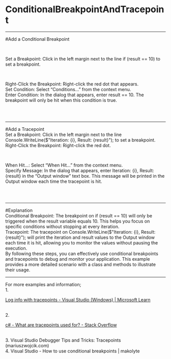 # ConditionalBreakpointAndTracepoint
<hr/>
#Add a Conditional Breakpoint <br/>
<p>
  <img src="https://github.com/kodpencerem/ConditionalBreakpointAndTracepoint/assets/35402914/240b90e2-9786-452d-9975-fa7613070a34" alt=""/>
</p>
<br/>
Set a Breakpoint: Click in the left margin next to the line if (result == 10) to set a breakpoint.<br/>
<p>
  <img src="https://github.com/kodpencerem/ConditionalBreakpointAndTracepoint/assets/35402914/14a4007d-55a6-4a3c-be6b-6a863d58be08" alt=""/>  
</p>
<br/>
Right-Click the Breakpoint: Right-click the red dot that appears.<br/>
Set Condition: Select “Conditions…” from the context menu.<br/>
Enter Condition: In the dialog that appears, enter result == 10. The breakpoint will only be hit when this condition is true.<br/>
<p>
  <img src="https://github.com/kodpencerem/ConditionalBreakpointAndTracepoint/assets/35402914/d192a41f-fc96-4339-b64e-7acb87cb9513" alt=""/>  
</p>
<br/>
<hr/>
#Add a Tracepoint<br/>
Set a Breakpoint: Click in the left margin next to the line Console.WriteLine($"Iteration: {i}, Result: {result}"); to set a breakpoint.<br/>
Right-Click the Breakpoint: Right-click the red dot.<br/>
<p>
  <img src="https://github.com/kodpencerem/ConditionalBreakpointAndTracepoint/assets/35402914/461b440a-cdeb-4f21-a074-29b81179bb42" alt=""/> 
</p>
<br/>
When Hit…: Select “When Hit…” from the context menu.<br/>
Specify Message: In the dialog that appears, enter Iteration: {i}, Result: {result} in the “Output window” text box. This message will be printed in the Output window each time the tracepoint is hit.<br/>
<p>
  <img src="https://github.com/kodpencerem/ConditionalBreakpointAndTracepoint/assets/35402914/f704e66c-4183-4c69-9191-713e14a9a972" alt=""/> 
</p>
<br/>
<hr/>
#Explanation<br/>
Conditional Breakpoint: The breakpoint on if (result == 10) will only be triggered when the result variable equals 10. This helps you focus on specific conditions without stopping at every iteration.<br/>
Tracepoint: The tracepoint on Console.WriteLine($"Iteration: {i}, Result: {result}"); will print the iteration and result values to the Output window each time it is hit, allowing you to monitor the values without pausing the execution.<br/>
By following these steps, you can effectively use conditional breakpoints and tracepoints to debug and monitor your application. This example provides a more detailed scenario with a class and methods to illustrate their usage.<br/>

<hr/>
For more examples and information;<br/>
1.	<p><a href="https://learn.microsoft.com/en-us/visualstudio/debugger/using-tracepoints?view=vs-2022" target="_blank">Log info with tracepoints - Visual Studio (Windows) | Microsoft Learn</a></p><br/>
2.	<p><a href="https://stackoverflow.com/questions/23066756/what-are-tracepoints-used-for" target="_blank">c# - What are tracepoints used for? - Stack Overflow</a></p><br/>
3.	Visual Studio Debugger Tips and Tricks: Tracepoints (mariuszwojcik.com)<br/>
4.	Visual Studio - How to use conditional breakpoints | makolyte<br/>



